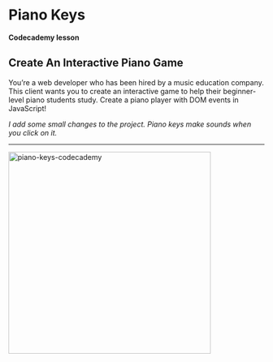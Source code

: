 # Piano Keys

__Codecademy lesson__

## Create An Interactive Piano Game

You’re a web developer who has been hired by a music education company. 
This client wants you to create an interactive game to help their beginner-level piano students study. 
Create a piano player with DOM events in JavaScript!

_I add some small changes to the project._
_Piano keys make sounds when you click on it._

----------------------------

<img width="398" alt="piano-keys-codecademy" src="https://github.com/mtapirina/piano_keys/assets/116927372/38a89d70-2e77-44e4-928b-25001e4a3865">
